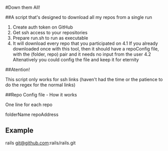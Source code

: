 #Down them All!

##A script that's designed to download all my repos from a single run

1. Create auth token on GitHub
2. Get ssh access to your repositories
3. Prepare run.sh to run as executable
4. It will download every repo that you participated on
  4.1 If you already downloaded once with this tool, then it should have a repoConfig file, with the (folder, repo) pair and it needs no input from the user
  4.2 Altenatively you could config the file and keep it for eternity



##Atention!

This script only works for ssh links (haven't had the time or the patience to do the regex for the normal links)

##Repo Config file - How it works

One line for each repo

folderName repoAddress

## Example

rails git@github.com:rails/rails.git
